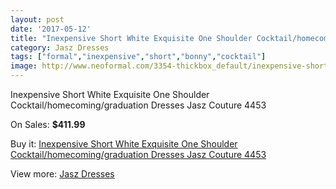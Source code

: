 ```yaml
---
layout: post
date: '2017-05-12'
title: "Inexpensive Short White Exquisite One Shoulder Cocktail/homecoming/graduation Dresses Jasz Couture 4453"
category: Jasz Dresses
tags: ["formal","inexpensive","short","bonny","cocktail"]
image: http://www.neoformal.com/3354-thickbox_default/inexpensive-short-white-exquisite-one-shoulder-cocktail-homecoming-graduation-dresses-jasz-couture-4453.jpg
---
```

Inexpensive Short White Exquisite One Shoulder Cocktail/homecoming/graduation Dresses Jasz Couture 4453

On Sales: **$411.99**
<a href="https://www.neoformal.com/en/jasz-dresses/1251-inexpensive-short-white-exquisite-one-shoulder-cocktail-homecoming-graduation-dresses-jasz-couture-4453.html"><amp-img layout="responsive" width="600" height="600" src="//www.neoformal.com/3354-thickbox_default/inexpensive-short-white-exquisite-one-shoulder-cocktail-homecoming-graduation-dresses-jasz-couture-4453.jpg" alt="Inexpensive Short White Exquisite One Shoulder Cocktail/homecoming/graduation Dresses Jasz Couture 4453 0" /></a>
<a href="https://www.neoformal.com/en/jasz-dresses/1251-inexpensive-short-white-exquisite-one-shoulder-cocktail-homecoming-graduation-dresses-jasz-couture-4453.html"><amp-img layout="responsive" width="600" height="600" src="//www.neoformal.com/3355-thickbox_default/inexpensive-short-white-exquisite-one-shoulder-cocktail-homecoming-graduation-dresses-jasz-couture-4453.jpg" alt="Inexpensive Short White Exquisite One Shoulder Cocktail/homecoming/graduation Dresses Jasz Couture 4453 1" /></a>

Buy it: [Inexpensive Short White Exquisite One Shoulder Cocktail/homecoming/graduation Dresses Jasz Couture 4453](https://www.neoformal.com/en/jasz-dresses/1251-inexpensive-short-white-exquisite-one-shoulder-cocktail-homecoming-graduation-dresses-jasz-couture-4453.html "Inexpensive Short White Exquisite One Shoulder Cocktail/homecoming/graduation Dresses Jasz Couture 4453")

View more: [Jasz Dresses](https://www.neoformal.com/en/13-jasz-dresses "Jasz Dresses")